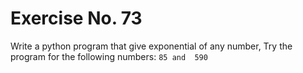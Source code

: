 # Exercise No. 73

Write a python program that give exponential of any number, Try the program for the following numbers: `85 and  590`